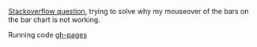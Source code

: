 [Stackoverflow question](http://stackoverflow.com/questions/42420317/d3-onmouseover-occurring-before-mouseover), trying to solve why my mouseover of the bars on the bar chart is not working.

Running code [gh-pages](https://shanegibney.github.io/d3Mouseover/)
